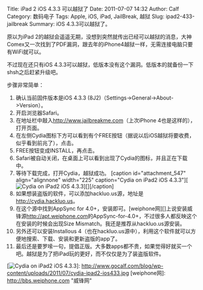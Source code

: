 Title: iPad 2 iOS 4.3.3 可以越狱了
Date: 2011-07-07 14:32
Author: Calf
Category: 数码电子
Tags: Apple, iOS, iPad, JailBreak, 越狱
Slug: ipad2-433-jailbreak
Summary: iOS 4.3.3可以越狱了。

原以为iPad 2的越狱会遥遥无期，没想到突然就传出已经可以越狱的消息，大神Comex又一次找到了PDF漏洞，跟去年的iPhone4越狱一样，无需连接电脑只要有WiFi就可以。

不过现在还只有iOS 4.3.3可以越狱，低版本没有这个漏洞。低版本的就备份一下shsh之后赶紧升级吧。

<!--more-->

步骤非常简单：

1.  确认当前固件版本是iOS 4.3.3 (8J2)（Settings->General->About->Version）。
2.  开启浏览器Safari。
3.  在地址栏中敲入<http://www.jailbreakme.com>（上次iPhone 4也是这样的），打开页面。
4.  在左侧Cydia图标下方可以看到有个FREE按钮（据说以后iOS越狱将要收费，似乎看到前兆了），点击。
5.  FREE按钮变成INSTALL，再点击。
6.  Safari被自动关闭，在桌面上可以看到出现了Cydia的图标，并且正在下载中。
7.  等待下载完成，打开Cydia，越狱成功。
    [caption id="attachment\_547" align="alignnone" width="225"
    caption="Cydia on iPad2 iOS 4.3.3"][![Cydia on iPad2 iOS
    4.3.3][]][][/caption]
8.  如果想装盗版的软件，可以添加hackluo.us源，地址是<http://cydia.hackluo.us>。
9.  在这个源中找到AppSync for 4.0+，安装即可。[weiphone网][]上说安装威锋源<http://apt.weiphone.com>的AppSync-for-4.0+，不过很多人都反映这个在安装的时候会出现Size Mismatch。我还是推荐从hackluo.us源安装。
10. 另外还可以安装Installous 4（也在hackluo.us源中），利用这个软件就可以方便地搜索、下载、安装和更新盗版的app了。
11. 最后还是要罗嗦一句，提倡正版。大多数apps都不贵，如果觉得好就买一个吧。越狱是为了把iPad玩的更好，而不仅仅是为了装盗版软件。

  [Cydia on iPad2 iOS 4.3.3]: http://www.gocalf.com/blog/wp-content/uploads/2011/07/cydia-ipad2-ios433-225x300.jpg
    "cydia-ipad2-ios433"
  [![Cydia on iPad2 iOS 4.3.3][]]: http://www.gocalf.com/blog/wp-content/uploads/2011/07/cydia-ipad2-ios433.jpg
  [weiphone网]: http://bbs.weiphone.com "威锋网"
